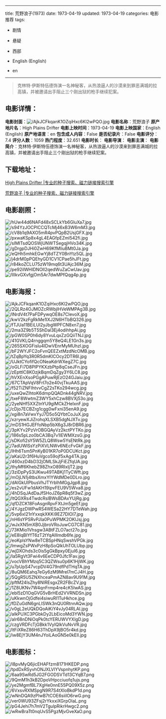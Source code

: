 
---
title: 荒野浪子(1973)
date: 1973-04-19
updated: 1973-04-19
categories: 电影推荐
tags:
- 剧情
- 悬疑
- 西部

- English (English)
- en
---


> 克林特·伊斯特伍德饰演一名神秘客，从热浪逼人的沙漠来到罪恶满城的拉高镇，并被邀请出手阻止三个刚出狱的枪手继续犯案。

## **电影详情**：

**电影封面**：<img src="https://image.tmdb.org/t/p/w200/AjkJCFkqanK1OZqiHxc6Kl2wPQO.jpg" alt="/AjkJCFkqanK1OZqiHxc6Kl2wPQO.jpg" title="/AjkJCFkqanK1OZqiHxc6Kl2wPQO.jpg">
**电影名称**：荒野浪子
**原产地片名**：High Plains Drifter
**电影上映时间**：1973-04-19
**电影上映国家**：English (English)
**原产地语言**：en
**包含成人内容**：False
**是否纪录片**：False
**电影评分**：7.4
**评分人数**：1059
**热门程度**：32.651
**电影时长**：
**电影导演**：
**电影主演**：
**电影简介**：克林特·伊斯特伍德饰演一名神秘客，从热浪逼人的沙漠来到罪恶满城的拉高镇，并被邀请出手阻止三个刚出狱的枪手继续犯案。

## **下载地址**：
[High Plains Drifter |专业的种子搜索、磁力链接搜索引擎](https://movie.amd794.com:2083/?search=High%20Plains%20Drifter&ordering=&mode=match_phrase&page_size=10&page=1)

[荒野浪子 |专业的种子搜索、磁力链接搜索引擎](https://movie.amd794.com:2083/?search=%E8%8D%92%E9%87%8E%E6%B5%AA%E5%AD%90&ordering=&mode=match_phrase&page_size=10&page=1)
 

## **电影剧照**：
<img src="https://image.tmdb.org/t/p/original/hUw44d6NAFd48xSCLkYb6GluXa7.jpg" alt="/hUw44d6NAFd48xSCLkYb6GluXa7.jpg" title="/hUw44d6NAFd48xSCLkYb6GluXa7.jpg"><img src="https://image.tmdb.org/t/p/original/s94YzJOCPICCQTcMj46xB3W6mM3.jpg" alt="/s94YzJOCPICCQTcMj46xB3W6mM3.jpg" title="/s94YzJOCPICCQTcMj46xB3W6mM3.jpg"><img src="https://image.tmdb.org/t/p/original/cV8b1q9AXO5mR4pvPQpB2UsjGFX.jpg" alt="/cV8b1q9AXO5mR4pvPQpB2UsjGFX.jpg" title="/cV8b1q9AXO5mR4pvPQpB2UsjGFX.jpg"><img src="https://image.tmdb.org/t/p/original/pxwaKSp8x4gL4EAGfpEZml542fi.jpg" alt="/pxwaKSp8x4gL4EAGfpEZml542fi.jpg" title="/pxwaKSp8x4gL4EAGfpEZml542fi.jpg"><img src="https://image.tmdb.org/t/p/original/sIMITsdQOSWjUNWTSegqjHVo34K.jpg" alt="/sIMITsdQOSWjUNWTSegqjHVo34K.jpg" title="/sIMITsdQOSWjUNWTSegqjHVo34K.jpg"><img src="https://image.tmdb.org/t/p/original/gDrgpDJHi0ZwH69KfMIiuBMt0Ja.jpg" alt="/gDrgpDJHi0ZwH69KfMIiuBMt0Ja.jpg" title="/gDrgpDJHi0ZwH69KfMIiuBMt0Ja.jpg"><img src="https://image.tmdb.org/t/p/original/eQHh5mhkEGwYj8dTZY0BnYtz5QL.jpg" alt="/eQHh5mhkEGwYj8dTZY0BnYtz5QL.jpg" title="/eQHh5mhkEGwYj8dTZY0BnYtz5QL.jpg"><img src="https://image.tmdb.org/t/p/original/j4drM0pPQEhyGD1CV1CPae5hJFt.jpg" alt="/j4drM0pPQEhyGD1CV1CPae5hJFt.jpg" title="/j4drM0pPQEhyGD1CV1CPae5hJFt.jpg"><img src="https://image.tmdb.org/t/p/original/r84koZCLU75zW19mq6t3UAjc36M.jpg" alt="/r84koZCLU75zW19mq6t3UAjc36M.jpg" title="/r84koZCLU75zW19mq6t3UAjc36M.jpg"><img src="https://image.tmdb.org/t/p/original/pe92ilWHIDNOlI2qedWuZaCwUav.jpg" alt="/pe92ilWHIDNOlI2qedWuZaCwUav.jpg" title="/pe92ilWHIDNOlI2qedWuZaCwUav.jpg"><img src="https://image.tmdb.org/t/p/original/lIIkvGXvfgjOm5Ar7dwMPfQqg4p.jpg" alt="/lIIkvGXvfgjOm5Ar7dwMPfQqg4p.jpg" title="/lIIkvGXvfgjOm5Ar7dwMPfQqg4p.jpg">

## **电影海报**：
<img src="https://image.tmdb.org/t/p/original/AjkJCFkqanK1OZqiHxc6Kl2wPQO.jpg" alt="/AjkJCFkqanK1OZqiHxc6Kl2wPQO.jpg" title="/AjkJCFkqanK1OZqiHxc6Kl2wPQO.jpg"><img src="https://image.tmdb.org/t/p/original/2QLRz4OJMOZcRWbjlHVeWMPAg3B.jpg" alt="/2QLRz4OJMOZcRWbjlHVeWMPAg3B.jpg" title="/2QLRz4OJMOZcRWbjlHVeWMPAg3B.jpg"><img src="https://image.tmdb.org/t/p/original/lNrdV4t7PaFDPywqOE8s7CIevoX.jpg" alt="/lNrdV4t7PaFDPywqOE8s7CIevoX.jpg" title="/lNrdV4t7PaFDPywqOE8s7CIevoX.jpg"><img src="https://image.tmdb.org/t/p/original/kwV2kzFgRkMe1lXJ2N6HTbBQ326.jpg" alt="/kwV2kzFgRkMe1lXJ2N6HTbBQ326.jpg" title="/kwV2kzFgRkMe1lXJ2N6HTbBQ326.jpg"><img src="https://image.tmdb.org/t/p/original/fTJUa11BEiLUl2yJbgWPFCN8xn7.jpg" alt="/fTJUa11BEiLUl2yJbgWPFCN8xn7.jpg" title="/fTJUa11BEiLUl2yJbgWPFCN8xn7.jpg"><img src="https://image.tmdb.org/t/p/original/2ma3Z9b5T5ShDal3Ej4odihhpAi.jpg" alt="/2ma3Z9b5T5ShDal3Ej4odihhpAi.jpg" title="/2ma3Z9b5T5ShDal3Ej4odihhpAi.jpg"><img src="https://image.tmdb.org/t/p/original/pGW0SP0h6dy8YvuLqxZzGQiiTNJ.jpg" alt="/pGW0SP0h6dy8YvuLqxZzGQiiTNJ.jpg" title="/pGW0SP0h6dy8YvuLqxZzGQiiTNJ.jpg"><img src="https://image.tmdb.org/t/p/original/41GVKLQ4rnggqm5Y8eQ4LE1Gn3s.jpg" alt="/41GVKLQ4rnggqm5Y8eQ4LE1Gn3s.jpg" title="/41GVKLQ4rnggqm5Y8eQ4LE1Gn3s.jpg"><img src="https://image.tmdb.org/t/p/original/265SXOGFislu4IDwVEnrMyMUhzl.jpg" alt="/265SXOGFislu4IDwVEnrMyMUhzl.jpg" title="/265SXOGFislu4IDwVEnrMyMUhzl.jpg"><img src="https://image.tmdb.org/t/p/original/bF2WYJFC2oFvnQEEZxtMzdNcOMB.jpg" alt="/bF2WYJFC2oFvnQEEZxtMzdNcOMB.jpg" title="/bF2WYJFC2oFvnQEEZxtMzdNcOMB.jpg"><img src="https://image.tmdb.org/t/p/original/tZqBpYq3R0R5dmKICOcy2DTR6l.jpg" alt="/tZqBpYq3R0R5dmKICOcy2DTR6l.jpg" title="/tZqBpYq3R0R5dmKICOcy2DTR6l.jpg"><img src="https://image.tmdb.org/t/p/original/UJktCYofifQcONeaKdrWXegZ7C.jpg" alt="/UJktCYofifQcONeaKdrWXegZ7C.jpg" title="/UJktCYofifQcONeaKdrWXegZ7C.jpg"><img src="https://image.tmdb.org/t/p/original/oGLFi7D8PlPYKXzbPtp8qCseJFn.jpg" alt="/oGLFi7D8PlPYKXzbPtp8qCseJFn.jpg" title="/oGLFi7D8PlPYKXzbPtp8qCseJFn.jpg"><img src="https://image.tmdb.org/t/p/original/zEpttlC8KOzjkBqmDqZgy3Y6LC8.jpg" alt="/zEpttlC8KOzjkBqmDqZgy3Y6LC8.jpg" title="/zEpttlC8KOzjkBqmDqZgy3Y6LC8.jpg"><img src="https://image.tmdb.org/t/p/original/hVXEnXsoPGgAPuwRjEzO24GJaiu.jpg" alt="/hVXEnXsoPGgAPuwRjEzO24GJaiu.jpg" title="/hVXEnXsoPGgAPuwRjEzO24GJaiu.jpg"><img src="https://image.tmdb.org/t/p/original/67CTApVqV8FrI7o2e40vjTkuAAS.jpg" alt="/67CTApVqV8FrI7o2e40vjTkuAAS.jpg" title="/67CTApVqV8FrI7o2e40vjTkuAAS.jpg"><img src="https://image.tmdb.org/t/p/original/f52TiZNFIhtvvCgZ2sTKo294wcg.jpg" alt="/f52TiZNFIhtvvCgZ2sTKo294wcg.jpg" title="/f52TiZNFIhtvvCgZ2sTKo294wcg.jpg"><img src="https://image.tmdb.org/t/p/original/uxeQwZIhtoK6dmpQQADnk44gNRV.jpg" alt="/uxeQwZIhtoK6dmpQQADnk44gNRV.jpg" title="/uxeQwZIhtoK6dmpQQADnk44gNRV.jpg"><img src="https://image.tmdb.org/t/p/original/txeF8WwtmZ3WY5xhCzw8BVXj53o.jpg" alt="/txeF8WwtmZ3WY5xhCzw8BVXj53o.jpg" title="/txeF8WwtmZ3WY5xhCzw8BVXj53o.jpg"><img src="https://image.tmdb.org/t/p/original/2yeNHf5XXZtnYU9glMCkZHeIxnF.jpg" alt="/2yeNHf5XXZtnYU9glMCkZHeIxnF.jpg" title="/2yeNHf5XXZtnYU9glMCkZHeIxnF.jpg"><img src="https://image.tmdb.org/t/p/original/cDjo7ECBZrg1cgg0wFxni35enA9.jpg" alt="/cDjo7ECBZrg1cgg0wFxni35enA9.jpg" title="/cDjo7ECBZrg1cgg0wFxni35enA9.jpg"><img src="https://image.tmdb.org/t/p/original/xgi8n7aVwxYyJ7D5o5QYbtCoJuX.jpg" alt="/xgi8n7aVwxYyJ7D5o5QYbtCoJuX.jpg" title="/xgi8n7aVwxYyJ7D5o5QYbtCoJuX.jpg"><img src="https://image.tmdb.org/t/p/original/xzryewXJiZrohqXLSXB5dgNJXTv.jpg" alt="/xzryewXJiZrohqXLSXB5dgNJXTv.jpg" title="/xzryewXJiZrohqXLSXB5dgNJXTv.jpg"><img src="https://image.tmdb.org/t/p/original/mDS1HGJEFfoNbp5bX6g3J8rDBR6.jpg" alt="/mDS1HGJEFfoNbp5bX6g3J8rDBR6.jpg" title="/mDS1HGJEFfoNbp5bX6g3J8rDBR6.jpg"><img src="https://image.tmdb.org/t/p/original/3pKYv2PzVrOBGQAyVz2kctPYTKo.jpg" alt="/3pKYv2PzVrOBGQAyVz2kctPYTKo.jpg" title="/3pKYv2PzVrOBGQAyVz2kctPYTKo.jpg"><img src="https://image.tmdb.org/t/p/original/186s5pLzo0bCA3Bq7v1lEWMXzsG.jpg" alt="/186s5pLzo0bCA3Bq7v1lEWMXzsG.jpg" title="/186s5pLzo0bCA3Bq7v1lEWMXzsG.jpg"><img src="https://image.tmdb.org/t/p/original/sDKofi2sY5W5ZLQ8Wsw5YsENtRk.jpg" alt="/sDKofi2sY5W5ZLQ8Wsw5YsENtRk.jpg" title="/sDKofi2sY5W5ZLQ8Wsw5YsENtRk.jpg"><img src="https://image.tmdb.org/t/p/original/7adUWlSsYzPiXVLNWv6NEcFvGkF.jpg" alt="/7adUWlSsYzPiXVLNWv6NEcFvGkF.jpg" title="/7adUWlSsYzPiXVLNWv6NEcFvGkF.jpg"><img src="https://image.tmdb.org/t/p/original/lHh6Tsm5PnKyB01KR7oP0DCUKct.jpg" alt="/lHh6Tsm5PnKyB01KR7oP0DCUKct.jpg" title="/lHh6Tsm5PnKyB01KR7oP0DCUKct.jpg"><img src="https://image.tmdb.org/t/p/original/aKaU2r3f6HuVgco59ojf5xAg4TA.jpg" alt="/aKaU2r3f6HuVgco59ojf5xAg4TA.jpg" title="/aKaU2r3f6HuVgco59ojf5xAg4TA.jpg"><img src="https://image.tmdb.org/t/p/original/460xzD4bD32jOMLSkJjFiEZfqUA.jpg" alt="/460xzD4bD32jOMLSkJjFiEZfqUA.jpg" title="/460xzD4bD32jOMLSkJjFiEZfqUA.jpg"><img src="https://image.tmdb.org/t/p/original/thyMf6KhebZ98ZhxO89RIxIjT2.jpg" alt="/thyMf6KhebZ98ZhxO89RIxIjT2.jpg" title="/thyMf6KhebZ98ZhxO89RIxIjT2.jpg"><img src="https://image.tmdb.org/t/p/original/3ziDpPyS3UKwu49TABKj1TyCWft.jpg" alt="/3ziDpPyS3UKwu49TABKj1TyCWft.jpg" title="/3ziDpPyS3UKwu49TABKj1TyCWft.jpg"><img src="https://image.tmdb.org/t/p/original/mOjLN1j4tbsXmxYlYWdMDe0DLro.jpg" alt="/mOjLN1j4tbsXmxYlYWdMDe0DLro.jpg" title="/mOjLN1j4tbsXmxYlYWdMDe0DLro.jpg"><img src="https://image.tmdb.org/t/p/original/dAlGkUIPbusVhJTYrblhMGgJgp8.jpg" alt="/dAlGkUIPbusVhJTYrblhMGgJgp8.jpg" title="/dAlGkUIPbusVhJTYrblhMGgJgp8.jpg"><img src="https://image.tmdb.org/t/p/original/es2vUFw1dAKH19ipvFEU9V5Wva8.jpg" alt="/es2vUFw1dAKH19ipvFEU9V5Wva8.jpg" title="/es2vUFw1dAKH19ipvFEU9V5Wva8.jpg"><img src="https://image.tmdb.org/t/p/original/4hDSqJAdDaJfSHoJZ6pR8q5f3wZ.jpg" alt="/4hDSqJAdDaJfSHoJZ6pR8q5f3wZ.jpg" title="/4hDSqJAdDaJfSHoJZ6pR8q5f3wZ.jpg"><img src="https://image.tmdb.org/t/p/original/ltQGXRs4TwdcRslBWsBDAxYUjRg.jpg" alt="/ltQGXRs4TwdcRslBWsBDAxYUjRg.jpg" title="/ltQGXRs4TwdcRslBWsBDAxYUjRg.jpg"><img src="https://image.tmdb.org/t/p/original/qfDZCK18FoAsgnRpvFXtJm5geEf.jpg" alt="/qfDZCK18FoAsgnRpvFXtJm5geEf.jpg" title="/qfDZCK18FoAsgnRpvFXtJm5geEf.jpg"><img src="https://image.tmdb.org/t/p/original/4YJgzDWPwRS4WESa22HY7DTeWah.jpg" alt="/4YJgzDWPwRS4WESa22HY7DTeWah.jpg" title="/4YJgzDWPwRS4WESa22HY7DTeWah.jpg"><img src="https://image.tmdb.org/t/p/original/5vp6xI21nYxxqkXKKi9EZ7DlOl7.jpg" alt="/5vp6xI21nYxxqkXKKi9EZ7DlOl7.jpg" title="/5vp6xI21nYxxqkXKKi9EZ7DlOl7.jpg"><img src="https://image.tmdb.org/t/p/original/nH6sYPSRvPJIa0PuWPMK2OKlJsj.jpg" alt="/nH6sYPSRvPJIa0PuWPMK2OKlJsj.jpg" title="/nH6sYPSRvPJIa0PuWPMK2OKlJsj.jpg"><img src="https://image.tmdb.org/t/p/original/wJxXN5mXB0JjbroVRoJuwCG7C81.jpg" alt="/wJxXN5mXB0JjbroVRoJuwCG7C81.jpg" title="/wJxXN5mXB0JjbroVRoJuwCG7C81.jpg"><img src="https://image.tmdb.org/t/p/original/73KMio1Vhsgw3ABtFZLO7act27o.jpg" alt="/73KMio1Vhsgw3ABtFZLO7act27o.jpg" title="/73KMio1Vhsgw3ABtFZLO7act27o.jpg"><img src="https://image.tmdb.org/t/p/original/eE8IqBIYfT6zT2tYqAlllmdb6fe.jpg" alt="/eE8IqBIYfT6zT2tYqAlllmdb6fe.jpg" title="/eE8IqBIYfT6zT2tYqAlllmdb6fe.jpg"><img src="https://image.tmdb.org/t/p/original/eoKplsYNw8eTCBSpHNqSwshVPGk.jpg" alt="/eoKplsYNw8eTCBSpHNqSwshVPGk.jpg" title="/eoKplsYNw8eTCBSpHNqSwshVPGk.jpg"><img src="https://image.tmdb.org/t/p/original/lmwgZsPWxPzH8pSoQlkUhTOLUbp.jpg" alt="/lmwgZsPWxPzH8pSoQlkUhTOLUbp.jpg" title="/lmwgZsPWxPzH8pSoQlkUhTOLUbp.jpg"><img src="https://image.tmdb.org/t/p/original/wjDXOhds3c0is5gGkBpxy0EjuI6.jpg" alt="/wjDXOhds3c0is5gGkBpxy0EjuI6.jpg" title="/wjDXOhds3c0is5gGkBpxy0EjuI6.jpg"><img src="https://image.tmdb.org/t/p/original/la5RgVt3Fwi4v6EeCDP0Jfc1Fav.jpg" alt="/la5RgVt3Fwi4v6EeCDP0Jfc1Fav.jpg" title="/la5RgVt3Fwi4v6EeCDP0Jfc1Fav.jpg"><img src="https://image.tmdb.org/t/p/original/vocVBhYMzq5C3QZWsu0p6K1HjWK.jpg" alt="/vocVBhYMzq5C3QZWsu0p6K1HjWK.jpg" title="/vocVBhYMzq5C3QZWsu0p6K1HjWK.jpg"><img src="https://image.tmdb.org/t/p/original/u7pUpS47vcpDV4G79rdfPdTHqTA.jpg" alt="/u7pUpS47vcpDV4G79rdfPdTHqTA.jpg" title="/u7pUpS47vcpDV4G79rdfPdTHqTA.jpg"><img src="https://image.tmdb.org/t/p/original/8uQM6Eahq7eGy6zM9Mrel7mCJ4H.jpg" alt="/8uQM6Eahq7eGy6zM9Mrel7mCJ4H.jpg" title="/8uQM6Eahq7eGy6zM9Mrel7mCJ4H.jpg"><img src="https://image.tmdb.org/t/p/original/5QgR5U5ZNXhceaPmAZN8av9U91M.jpg" alt="/5QgR5U5ZNXhceaPmAZN8av9U91M.jpg" title="/5QgR5U5ZNXhceaPmAZN8av9U91M.jpg"><img src="https://image.tmdb.org/t/p/original/pftM24IsZhy8NIREsgxZR2FBcZV.jpg" alt="/pftM24IsZhy8NIREsgxZR2FBcZV.jpg" title="/pftM24IsZhy8NIREsgxZR2FBcZV.jpg"><img src="https://image.tmdb.org/t/p/original/1Z8UKNv7W4qnFrmp4re4cK5IwAS.jpg" alt="/1Z8UKNv7W4qnFrmp4re4cK5IwAS.jpg" title="/1Z8UKNv7W4qnFrmp4re4cK5IwAS.jpg"><img src="https://image.tmdb.org/t/p/original/ebl5zD1OqGVG5vBrHEd2VVRNDSn.jpg" alt="/ebl5zD1OqGVG5vBrHEd2VVRNDSn.jpg" title="/ebl5zD1OqGVG5vBrHEd2VVRNDSn.jpg"><img src="https://image.tmdb.org/t/p/original/uKkwnOjGdfei4siwuRI1TuHkhce.jpg" alt="/uKkwnOjGdfei4siwuRI1TuHkhce.jpg" title="/uKkwnOjGdfei4siwuRI1TuHkhce.jpg"><img src="https://image.tmdb.org/t/p/original/fDZuGdN6gnLISWk3nQU0RtnnAQw.jpg" alt="/fDZuGdN6gnLISWk3nQU0RtnnAQw.jpg" title="/fDZuGdN6gnLISWk3nQU0RtnnAQw.jpg"><img src="https://image.tmdb.org/t/p/original/v0gL2eUQkDQoAiKiY4vJy04RLAI.jpg" alt="/v0gL2eUQkDQoAiKiY4vJy04RLAI.jpg" title="/v0gL2eUQkDQoAiKiY4vJy04RLAI.jpg"><img src="https://image.tmdb.org/t/p/original/aIkPUXC3PGbkDy2LbEicoMd3YWN.jpg" alt="/aIkPUXC3PGbkDy2LbEicoMd3YWN.jpg" title="/aIkPUXC3PGbkDy2LbEicoMd3YWN.jpg"><img src="https://image.tmdb.org/t/p/original/aIr68nDNiOqPk0tcYERUWVYXIgD.jpg" alt="/aIr68nDNiOqPk0tcYERUWVYXIgD.jpg" title="/aIr68nDNiOqPk0tcYERUWVYXIgD.jpg"><img src="https://image.tmdb.org/t/p/original/czgVRDFcTjGBkk1VyIQlkVuNvVR.jpg" alt="/czgVRDFcTjGBkk1VyIQlkVuNvVR.jpg" title="/czgVRDFcTjGBkk1VyIQlkVuNvVR.jpg"><img src="https://image.tmdb.org/t/p/original/ltFiXReZ86H63ThDpX9jBO5r4kd.jpg" alt="/ltFiXReZ86H63ThDpX9jBO5r4kd.jpg" title="/ltFiXReZ86H63ThDpX9jBO5r4kd.jpg"><img src="https://image.tmdb.org/t/p/original/iw8EjY3UM4nJYoiLAoGN5e0kEIl.jpg" alt="/iw8EjY3UM4nJYoiLAoGN5e0kEIl.jpg" title="/iw8EjY3UM4nJYoiLAoGN5e0kEIl.jpg">

## **电影图标**：
<img src="https://image.tmdb.org/t/p/original/l8pvMyQ6jicEHAFfzm8171HKEDP.png" alt="/l8pvMyQ6jicEHAFfzm8171HKEDP.png" title="/l8pvMyQ6jicEHAFfzm8171HKEDP.png"><img src="https://image.tmdb.org/t/p/original/tpdDxRSyvhONJXLVlYVspnhytKP.png" alt="/tpdDxRSyvhONJXLVlYVspnhytKP.png" title="/tpdDxRSyvhONJXLVlYVspnhytKP.png"><img src="https://image.tmdb.org/t/p/original/6aa9SwRd5JG2FGODSVTd13CYqB7.png" alt="/6aa9SwRd5JG2FGODSVTd13CYqB7.png" title="/6aa9SwRd5JG2FGODSVTd13CYqB7.png"><img src="https://image.tmdb.org/t/p/original/9QmM1h3kB2DpoVHpcciuofq1ujs.png" alt="/9QmM1h3kB2DpoVHpcciuofq1ujs.png" title="/9QmM1h3kB2DpoVHpcciuofq1ujs.png"><img src="https://image.tmdb.org/t/p/original/ye2MgmfBL7XgHe0nnE55PQ09X5z.png" alt="/ye2MgmfBL7XgHe0nnE55PQ09X5z.png" title="/ye2MgmfBL7XgHe0nnE55PQ09X5z.png"><img src="https://image.tmdb.org/t/p/original/6VxsvRXMSpgN9R7S4tXIoBkdP1d.png" alt="/6VxsvRXMSpgN9R7S4tXIoBkdP1d.png" title="/6VxsvRXMSpgN9R7S4tXIoBkdP1d.png"><img src="https://image.tmdb.org/t/p/original/wNnDQA9zPIwB7tCOE6siiIO6rwG.png" alt="/wNnDQA9zPIwB7tCOE6siiIO6rwG.png" title="/wNnDQA9zPIwB7tCOE6siiIO6rwG.png"><img src="https://image.tmdb.org/t/p/original/ver0WU93ZFsj2rYkxxiXGrpOlaL.png" alt="/ver0WU93ZFsj2rYkxxiXGrpOlaL.png" title="/ver0WU93ZFsj2rYkxxiXGrpOlaL.png"><img src="https://image.tmdb.org/t/p/original/pG4Jehi7h7mV2TgulpRikrHwgc2.png" alt="/pG4Jehi7h7mV2TgulpRikrHwgc2.png" title="/pG4Jehi7h7mV2TgulpRikrHwgc2.png"><img src="https://image.tmdb.org/t/p/original/wRwBraTt0nqUvS5PgzMjvGveXaO.png" alt="/wRwBraTt0nqUvS5PgzMjvGveXaO.png" title="/wRwBraTt0nqUvS5PgzMjvGveXaO.png">
